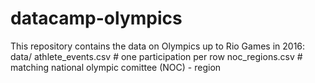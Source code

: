 # datacamp-olympics

This repository contains the data on Olympics up to Rio Games in 2016:
data/
  athlete_events.csv # one participation per row
  noc_regions.csv    # matching national olympic comittee (NOC) - region
